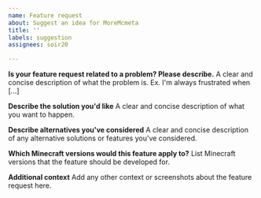 ```yaml
---
name: Feature request
about: Suggest an idea for MoreMcmeta
title: ''
labels: suggestion
assignees: soir20

---
```


**Is your feature request related to a problem? Please describe.**
A clear and concise description of what the problem is. Ex. I'm always frustrated when [...]

**Describe the solution you'd like**
A clear and concise description of what you want to happen.

**Describe alternatives you've considered**
A clear and concise description of any alternative solutions or features you've considered.

**Which Minecraft versions would this feature apply to?**
List Minecraft versions that the feature should be developed for.

**Additional context**
Add any other context or screenshots about the feature request here.
